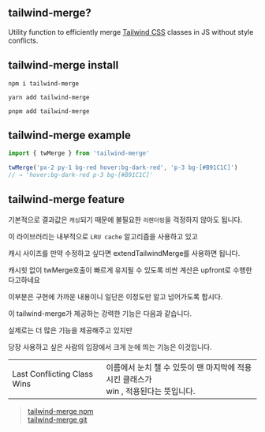 
## tailwind-merge?
Utility function to efficiently merge [Tailwind CSS](https://tailwindcss.com/) classes in JS without style conflicts.

## tailwind-merge install
```shell
npm i tailwind-merge
```

```shell
yarn add tailwind-merge
```

```shell
pnpm add tailwind-merge
```

## tailwind-merge example 
```typescript
import { twMerge } from 'tailwind-merge'

twMerge('px-2 py-1 bg-red hover:bg-dark-red', 'p-3 bg-[#B91C1C]')
// → 'hover:bg-dark-red p-3 bg-[#B91C1C]'
```

## tailwind-merge feature
기본적으로 결과값은 `캐싱`되기 때문에 불필요한 `리렌더링`을 걱정하지 않아도 됩니다.

이 라이브러리는 내부적으로 `LRU cache` 알고리즘을 사용하고 있고

캐시 사이즈를 만약 수정하고 싶다면 extendTailwindMerge를 사용하면 됩니다.

캐시힛 없이 twMerge호출이 빠르게 유지될 수 있도록 비싼 계산은 upfront로 수행한다고하네요

이부분은 구현에 가까운 내용이니 일단은 이정도만 알고 넘어가도록 합시다.

이 tailwind-merge가 제공하는 강력한 기능은 다음과 같습니다.

실제로는 더 많은 기능을 제공해주고 있지만

당장 사용하고 싶은 사람의 입장에서 크게 눈에 띄는 기능은 이것입니다.

|   |   |
|---|---|
|Last Conflicting Class Wins|이름에서 눈치 챌 수 있듯이 맨 마지막에 적용시킨 클래스가  <br>win , 적용된다는 뜻입니다.|

>[tailwind-merge npm](https://www.npmjs.com/package/tailwind-merge)   
>[tailwind-merge git](https://github.com/dcastil/tailwind-merge)
